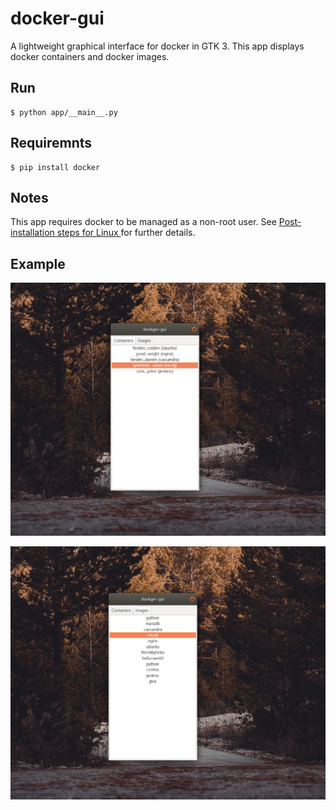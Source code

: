 # docker-gui
A lightweight graphical interface for docker in GTK 3. This app displays docker containers and docker images.

## Run
```
$ python app/__main__.py
```

## Requiremnts
```
$ pip install docker
```

## Notes
This app requires docker to be managed as a non-root user. See [Post-installation steps for Linux
](https://docs.docker.com/install/linux/linux-postinstall/) for further details.

## Example
![Container](https://github.com/sasoria/docker-gui/blob/master/docs/containers_cropped.png)

![Images](https://github.com/sasoria/docker-gui/blob/master/docs/images_cropped.png)



